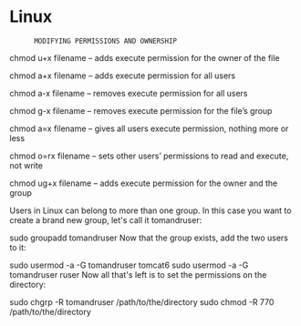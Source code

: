# Linux
          MODIFYING PERMISSIONS AND OWNERSHIP
          
chmod u+x filename – adds execute permission for the owner of the file

chmod a+x filename – adds execute permission for all users

chmod a-x filename – removes execute permission for all users

chmod g-x filename – removes execute permission for the file’s group

chmod a=x filename – gives all users execute permission, nothing more or less

chmod o=rx filename – sets other users’ permissions to read and execute, not write

chmod ug+x filename – adds execute permission for the owner and the group



Users in Linux can belong to more than one group. In this case you want to create a brand new group, let's call it tomandruser:

sudo groupadd tomandruser
Now that the group exists, add the two users to it:

sudo usermod -a -G tomandruser tomcat6
sudo usermod -a -G tomandruser ruser
Now all that's left is to set the permissions on the directory:

sudo chgrp -R tomandruser /path/to/the/directory
sudo chmod -R 770 /path/to/the/directory

